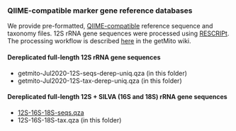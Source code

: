 ### QIIME-compatible marker gene reference databases
We provide pre-formatted, [QIIME-compatible](https://docs.qiime2.org/2020.6/data-resources/) reference sequence and taxonomy files. 
12S rRNA gene sequences were processed using [RESCRIPt](https://github.com/bokulich-lab/RESCRIPt). 
The processing workflow is described [here](https://github.com/shenjean/getMito/wiki/8.-Creating-QIIME-compatible-reference-databases) in the getMito wiki.

#### Dereplicated full-length 12S rRNA gene sequences
- getmito-Jul2020-12S-seqs-derep-uniq.qza (in this folder)
- getmito-Jul2020-12S-tax-derep-uniq.qza (in this folder)

#### Dereplicated full-length 12S + SILVA (16S and 18S) rRNA gene sequences
- [12S-16S-18S-seqs.qza](https://drive.google.com/uc?export=download&id=10NkSpgH-VHH88VGkpzsj9NdyPgh1mSlt)
- 12S-16S-18S-tax.qza (in this folder)

